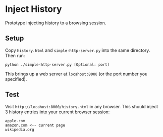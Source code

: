# Inject History

Prototype injecting history to a browsing session.

## Setup
Copy `history.html` and `simple-http-server.py` into the same directory. Then
run:

```
python ./simple-http-server.py [Optional: port]
```

This brings up a web server at `locahost:8000` (or the port number you
specified).

## Test
Visit `http://locahost:8000/history.html` in any browser. This should inject 3
history entries into your current browser session:

```
apple.com
amazon.com <-- current page
wikipedia.org
```
